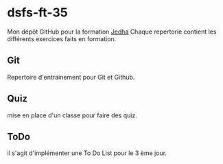# dsfs-ft-35
Mon dépôt GitHub pour la formation [Jedha](https://www.jedha.co)
Chaque repertorie contient les différents exercices faits en formation.
## Git
Repertoire d'entrainement pour Git et Github.
## Quiz
mise en place d'un classe pour faire des quiz.
## ToDo
il s'agit d'implémenter une To Do List pour le 3 ème jour.

